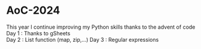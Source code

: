 # AoC-2024

This year I continue improving my Python skills thanks to the advent of code  
Day 1 : Thanks to gSheets  
Day 2 : List function (map, zip,...)
Day 3 : Regular expressions